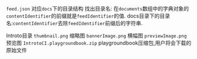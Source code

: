 `feed.json` 对应`docs`下的目录结构
找出目录名:
在`documents`数组中的字典对象的`contentIdentifier`的前缀就是`feedIdentifier`的值.
docs目录下的目录名:`contentIdentifier`去除`feedIdentifier`前缀后的字符串.

Introto目录
`thumbnail.png` 缩略图 
`bannerImage.png` 横幅图
`previewImage.png` 预览图
`IntrotoCI.playgroundbook.zip`   playgroundbook压缩包,用户将会下载的原始文件



